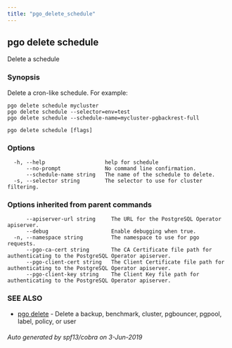 ```yaml
---
title: "pgo_delete_schedule"
---
```

## pgo delete schedule

Delete a schedule

### Synopsis

Delete a cron-like schedule. For example:

    pgo delete schedule mycluster
    pgo delete schedule --selector=env=test
    pgo delete schedule --schedule-name=mycluster-pgbackrest-full

```
pgo delete schedule [flags]
```

### Options

```
  -h, --help                   help for schedule
      --no-prompt              No command line confirmation.
      --schedule-name string   The name of the schedule to delete.
  -s, --selector string        The selector to use for cluster filtering.
```

### Options inherited from parent commands

```
      --apiserver-url string     The URL for the PostgreSQL Operator apiserver.
      --debug                    Enable debugging when true.
  -n, --namespace string         The namespace to use for pgo requests.
      --pgo-ca-cert string       The CA Certificate file path for authenticating to the PostgreSQL Operator apiserver.
      --pgo-client-cert string   The Client Certificate file path for authenticating to the PostgreSQL Operator apiserver.
      --pgo-client-key string    The Client Key file path for authenticating to the PostgreSQL Operator apiserver.
```

### SEE ALSO

* [pgo delete](/operatorcli/cli/pgo_delete/)	 - Delete a backup, benchmark, cluster, pgbouncer, pgpool, label, policy, or user

###### Auto generated by spf13/cobra on 3-Jun-2019
